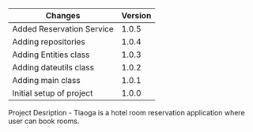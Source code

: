 Changes  | Version
------------- | -------------
Added Reservation Service | 1.0.5
Adding repositories | 1.0.4
Adding Entities class   | 1.0.3
Adding dateutils class  | 1.0.2
Adding main class  | 1.0.1
Initial setup of project  | 1.0.0



Project Desription - Tiaoga is a hotel room reservation application where user can book rooms. 
